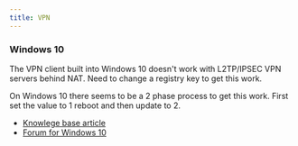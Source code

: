 ```yaml
---
title: VPN
---
```


### Windows 10

The VPN client built into Windows 10 doesn't work with L2TP/IPSEC VPN servers behind NAT.  Need to change a registry key to get this work.  

On Windows 10 there seems to be a 2 phase process to get this work.  First set the value to 1 reboot and then update to 2.

* [Knowlege base article](https://support.microsoft.com/en-us/help/926179/how-to-configure-an-l2tp-ipsec-server-behind-a-nat-t-device-in-windows-vista-and-in-windows-server-2008)
* [Forum for Windows 10](https://answers.microsoft.com/en-us/windows/forum/windows_10-networking/l2tp-registry-change-to-work-with-nat-t-not/f864ba86-a01b-42b5-93cd-e70c5fdf4fb3)